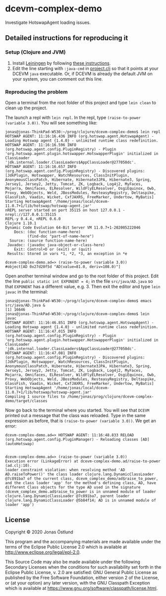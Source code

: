 # dcevm-complex-demo

Investigate HotswapAgent loading issues.

## Detailed instructions for reproducing it

### Setup (Clojure and JVM)

  1. Install [Leiningen](https://github.com/technomancy/leiningen) by following [these instructions](https://github.com/technomancy/leiningen#installation).
  2. Edit the line starting with `:java-cmd` in [project.clj](project.clj) so that it points at your DCEVM `java` executable. Or, if DCEVM is already the default JVM on your system, you can comment out this line.

### Reproducing the problem

Open a terminal from the root folder of this project and type `lein clean` to clean up the project.

The launch a repl with `lein repl`. In the repl, type `(raise-to-power (variable 3.0))`. You will see something like:
```
jonas@jonas-ThinkPad-W530:~/prog/clojure/dcevm-complex-demo$ lein repl
HOTSWAP AGENT: 11:16:16.436 INFO (org.hotswap.agent.HotswapAgent) - Loading Hotswap agent {1.4.0} - unlimited runtime class redefinition.
HOTSWAP AGENT: 11:16:16.596 INFO (org.hotswap.agent.config.PluginRegistry) - Plugin 'org.hotswap.agent.plugin.hotswapper.HotswapperPlugin' initialized in ClassLoader 'jdk.internal.loader.ClassLoaders$AppClassLoader@277050dc'.
HOTSWAP AGENT: 11:16:16.657 INFO (org.hotswap.agent.config.PluginRegistry) - Discovered plugins: [JdkPlugin, Hotswapper, WatchResources, ClassInitPlugin, AnonymousClassPatch, Hibernate, Hibernate3JPA, Hibernate3, Spring, Jersey1, Jersey2, Jetty, Tomcat, ZK, Logback, Log4j2, MyFaces, Mojarra, Omnifaces, ELResolver, WildFlyELResolver, OsgiEquinox, Owb, Proxy, WebObjects, Weld, JBossModules, ResteasyRegistry, Deltaspike, GlassFish, Vaadin, Wicket, CxfJAXRS, FreeMarker, Undertow, MyBatis]
Starting HotswapAgent '/home/jonas/local/dcevm-11.0.7+1/lib/hotswap/hotswap-agent.jar'
nREPL server started on port 35115 on host 127.0.0.1 - nrepl://127.0.0.1:35115
REPL-y 0.4.4, nREPL 0.6.0
Clojure 1.10.1
Dynamic Code Evolution 64-Bit Server VM 11.0.7+1-202005222046
    Docs: (doc function-name-here)
          (find-doc "part-of-name-here")
  Source: (source function-name-here)
 Javadoc: (javadoc java-object-or-class-here)
    Exit: Control+D or (exit) or (quit)
 Results: Stored in vars *1, *2, *3, an exception in *e

dcevm-complex-demo.ad=> (raise-to-power (variable 3.0))
#object[AD 0x27d20f5d "AD(value=81.0, deriv=108.0)"]
```

Open another terminal window and go to the root folder of this project. Edit the line `public static int EXPONENT = 4;` in the file `src/java/AD.java` so that `EXPONENT` has a different value, e.g. 3. Then exit the editor and type `lein javac` in the terminal:
```
jonas@jonas-ThinkPad-W530:~/prog/clojure/dcevm-complex-demo$ emacs src/java/AD.java &
[1] 16646
jonas@jonas-ThinkPad-W530:~/prog/clojure/dcevm-complex-demo$ lein javac
HOTSWAP AGENT: 11:16:46.851 INFO (org.hotswap.agent.HotswapAgent) - Loading Hotswap agent {1.4.0} - unlimited runtime class redefinition.
HOTSWAP AGENT: 11:16:47.015 INFO (org.hotswap.agent.config.PluginRegistry) - Plugin 'org.hotswap.agent.plugin.hotswapper.HotswapperPlugin' initialized in ClassLoader 'jdk.internal.loader.ClassLoaders$AppClassLoader@277050dc'.
HOTSWAP AGENT: 11:16:47.081 INFO (org.hotswap.agent.config.PluginRegistry) - Discovered plugins: [JdkPlugin, Hotswapper, WatchResources, ClassInitPlugin, AnonymousClassPatch, Hibernate, Hibernate3JPA, Hibernate3, Spring, Jersey1, Jersey2, Jetty, Tomcat, ZK, Logback, Log4j2, MyFaces, Mojarra, Omnifaces, ELResolver, WildFlyELResolver, OsgiEquinox, Owb, Proxy, WebObjects, Weld, JBossModules, ResteasyRegistry, Deltaspike, GlassFish, Vaadin, Wicket, CxfJAXRS, FreeMarker, Undertow, MyBatis]
Starting HotswapAgent '/home/jonas/local/dcevm-11.0.7+1/lib/hotswap/hotswap-agent.jar'
Compiling 1 source files to /home/jonas/prog/clojure/dcevm-complex-demo/target/classes
```
Now go back to the terminal where you started. You will see that `DCEVM` printed out a message that the class was reloaded. Type in the same expression as before, that is `(raise-to-power (variable 3.0))`. We get an error:
```
dcevm-complex-demo.ad=> HOTSWAP AGENT: 11:16:48.833 RELOAD (org.hotswap.agent.config.PluginManager) - Reloading classes [AD] (autoHotswap)


dcevm-complex-demo.ad=> (raise-to-power (variable 3.0))
Execution error (LinkageError) at dcevm-complex-demo.ad/raise-to-power (ad.clj:10).
loader constraint violation: when resolving method 'AD AD.raiseToPower()' the class loader clojure.lang.DynamicClassLoader @7c891ba7 of the current class, dcevm_complex_demo/ad$raise_to_power, and the class loader 'app' for the method's defining class, AD, have different Class objects for the type AD used in the signature (dcevm_complex_demo.ad$raise_to_power is in unnamed module of loader clojure.lang.DynamicClassLoader @7c891ba7, parent loader clojure.lang.DynamicClassLoader @5b84f14; AD is in unnamed module of loader 'app')
```

## License

Copyright © 2020 Jonas Östlund

This program and the accompanying materials are made available under the
terms of the Eclipse Public License 2.0 which is available at
http://www.eclipse.org/legal/epl-2.0.

This Source Code may also be made available under the following Secondary
Licenses when the conditions for such availability set forth in the Eclipse
Public License, v. 2.0 are satisfied: GNU General Public License as published by
the Free Software Foundation, either version 2 of the License, or (at your
option) any later version, with the GNU Classpath Exception which is available
at https://www.gnu.org/software/classpath/license.html.
